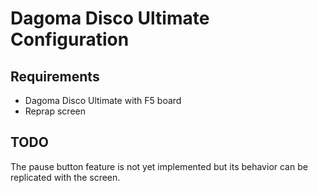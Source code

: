 # Dagoma Disco Ultimate Configuration

## Requirements
- Dagoma Disco Ultimate with F5 board
- Reprap screen

## TODO
The pause button feature is not yet implemented but its behavior can be replicated with the screen.